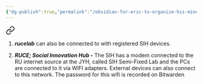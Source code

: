 ```yaml
---
{"dg-publish":true,"permalink":"/obsidian-for-eric-to-organize-his-mind/internet-connection/mobile-labs/"}
---
```




<div class="transclusion internal-embed is-loaded"><a class="markdown-embed-link" href="/obsidian-for-eric-to-organize-his-mind/internet-connection/joza-youth-hub/" aria-label="Open link"><svg xmlns="http://www.w3.org/2000/svg" width="24" height="24" viewBox="0 0 24 24" fill="none" stroke="currentColor" stroke-width="2" stroke-linecap="round" stroke-linejoin="round" class="svg-icon lucide-link"><path d="M10 13a5 5 0 0 0 7.54.54l3-3a5 5 0 0 0-7.07-7.07l-1.72 1.71"></path><path d="M14 11a5 5 0 0 0-7.54-.54l-3 3a5 5 0 0 0 7.07 7.07l1.71-1.71"></path></svg></a><div class="markdown-embed">





1. _**rucelab**_ can also be connected to with registered SIH devices.
    
2. _**RUCE; Social Innovation Hub -**_ The SIH has a modem connected to the RU internet source at the JYH, called SIH Semi-Fixed Lab and the PCs are connected to it via WIFI adapters. External devices can also connect to this network. The password for this wifi is recorded on Bitwarden

</div></div>


